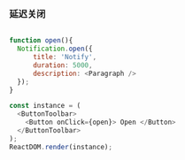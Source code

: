
### 延迟关闭

<!--start-code-->
```js

function open(){
  Notification.open({
      title: 'Notify',
      duration: 5000,
      description: <Paragraph />
  });
}

const instance = (
  <ButtonToolbar>
    <Button onClick={open}> Open </Button>
  </ButtonToolbar>
);
ReactDOM.render(instance);
```
<!--end-code-->
